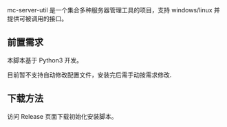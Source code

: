 mc-server-util 是一个集合多种服务器管理工具的项目，支持 windows/linux 并提供可被调用的接口。

## 前置需求

本脚本基于 Python3 开发。

目前暂不支持自动修改配置文件，安装完后需手动按需求修改.

## 下载方法

访问 Release 页面下载初始化安装脚本。
